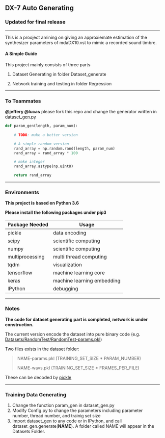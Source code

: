 ## DX-7 Auto Generating

### Updated for final release

---

This is a prooject amining on giving an approxiemate estimation of the synthesizer parameters of mdaDX10.vst to mimic a recorded sound timbre.

#### A Simple Guide

This project mainly consists of three parts

1. Dataset Generating in folder Dataset_generate

2. Network training and testing in folder Regression


---

### To Teammates

**@jeffery @lucas** please fork this repo and change the generator written in [dataset_gen.py](https://github.com/UltimateJupiter/Auto-Synth/blob/master/dataset_gen.py)

```py
def param_gen(length, param_num): 
    
    # TODO: make a better version

    # A simple random version
    rand_array = np.random.rand(length, param_num)
    rand_array = rand_array * 100

    # make integer
    rand_array.astype(np.uint8)

    return rand_array
```

---

### Environments

**This project is based on Python 3.6**

**Please install the following packages under pip3**

| Package Needed  	| Usage                      	|
|-----------------	|----------------------------	|
| pickle          	| data encoding              	|
| scipy           	| scientific computing       	|
| numpy           	| scientific computing       	|
| multiprocessing 	| multi thread computing     	|
| tqdm            	| visualization              	|
| tensorflow      	| machine learning core      	|
| keras           	| machine learning embedding 	|
| IPython         	| debugging                  	|

---

### Notes
**The code for dataset generating part is completed, network is under construction.**

The current version encode the dataset into pure binary code (e.g. [Datasets/RandomTest/RandomTest-params.pkl](https://github.com/UltimateJupiter/Auto-Synth/blob/master/Datasets/RandomTest/RandomTest-params.pkl))

Two files exists in the dataset folder:

> NAME-params.pkl (TRAINING_SET_SIZE * PARAM_NUMBER)
>
> NAME-wavs.pkl (TRAINING_SET_SIZE * FRAMES_PER_FILE)

These can be decoded by [pickle](https://docs.python.org/3/library/pickle.html)

---

### Training Data Generating

1. Change the function param_gen in dataset_gen.py
2. Modify Config.py to change the parameters including parameter number, thread number, and trainig set size
3. Import dataset_gen to any code or in IPython, and call dataset_gen.generate(**NAME**). A folder called NAME will appear in the Datasets Folder.
